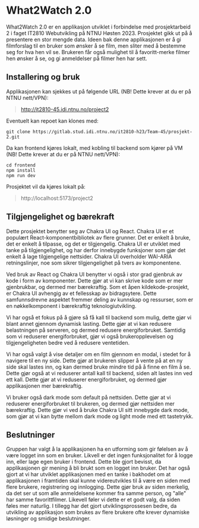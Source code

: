 # What2Watch 2.0

What2Watch 2.0 er en applikasjon utviklet i forbindelse med prosjektarbeid 2 i faget IT2810 Webutvikling på NTNU Høsten 2023. Prosjektet gikk ut på å presentere en stor mengde data. Ideen bak denne applikasjonen er å gi filmforslag til en bruker som ønsker å se film, men sliter med å bestemme seg for hva hen vil se. Brukeren får også mulighet til å favoritt-merke filmer hen ønsker å se, og gi anmeldelser på filmer hen har sett.

## Installering og bruk

Applikasjonen kan sjekkes ut på følgende URL (NB! Dette krever at du er på NTNU nett/VPN):

> http://it2810-45.idi.ntnu.no/project2

Eventuelt kan repoet kan klones med:

`git clone https://gitlab.stud.idi.ntnu.no/it2810-h23/Team-45/prosjekt-2.git`

Da kan frontend kjøres lokalt, med kobling til backend som kjører på VM (NB! Dette krever at du er på NTNU nett/VPN):

`cd frontend`  
`npm install`  
`npm run dev`

Prosjektet vil da kjøres lokalt på:

> http://localhost:5173/project2

## Tilgjengelighet og bærekraft

Dette prosjektet benytter seg av Chakra UI og React. Chakra UI er et populært React-komponentbibliotek av flere grunner. Det er enkelt å bruke, det er enkelt å tilpasse, og det er tilgjengelig. Chakra UI er utviklet med tanke på tilgjengelighet, og har derfor innebygde funksjoner som gjør det enkelt å lage tilgjengelige nettsider. Chakra UI overholder WAI-ARIA retningslinjer, noe som sikrer tilgjengelighet på tvers av komponentene.

Ved bruk av React og Chakra UI benytter vi også i stor grad gjenbruk av kode i form av komponenter. Dette gjør at vi kan skrive kode som er mer gjenbrukbar, og dermed mer bærekraftig. Som et åpen kildekode-prosjekt, er Chakra UI avhengig av et fellesskap av bidragsytere. Dette samfunnsdrevne aspektet fremmer deling av kunnskap og ressurser, som er en nøkkelkomponent i bærekraftig teknologiutvikling.

Vi har også et fokus på å gjøre så få kall til backend som mulig, dette gjør vi blant annet gjennom dynamisk lasting. Dette gjør at vi kan redusere belastningen på serveren, og dermed redusere energiforbruket. Samtidig som vi reduserer energiforbruket, gjør vi også brukeropplevelsen og tilgjengeligheten bedre ved å redusere ventetiden.

Vi har også valgt å vise detaljer om en film gjennom en modal, i stedet for å navigere til en ny side. Dette gjør at brukeren slipper å vente på at en ny side skal lastes inn, og kan dermed bruke mindre tid på å finne en film å se. Dette gjør også at vi reduserer antall kall til backend, siden alt lastes inn ved ett kall. Dette gjør at vi reduserer energiforbruket, og dermed gjør applikasjonen mer bærekraftig.

Vi bruker også dark mode som default på nettsiden. Dette gjør at vi reduserer energiforbruket til brukeren, og dermed gjør nettsiden mer bærekraftig. Dette gjør vi ved å bruke Chakra UI sitt innebygde dark mode, som gjør at vi kan bytte mellom dark mode og light mode med ett tastetrykk.

## Beslutninger

Gruppen har valgt å la applikasjonen ha en utforming som gir følelsen av å være logget inn som en bruker. Likvell er det ingen funksjonalitet for å logge inn, eller lage egen bruker i frontend. Dette ble gjort bevisst, da applikasjonen gir mening å bli brukt som en logget inn bruker. Det har også gjort at vi har utviklet applikasjonen med en tanke i bakhodet om at applikasjonen i framtiden skal kunne videreutvikles til å være en siden med flere brukere, registrering og innlogging. Dette gjør bruk av siden merkelig, da det ser ut som alle anmeldelsene kommer fra samme person, og "alle" har samme favorittfilmer. Likevell føler vi dette er et godt valg, da siden føles mer naturlig. I tillegg har det gjort utviklingsprossesen bedre, da utvikling av applikasjon som brukes av flere brukere ofte krever dynamiske løsninger og smidige beslutninger.
